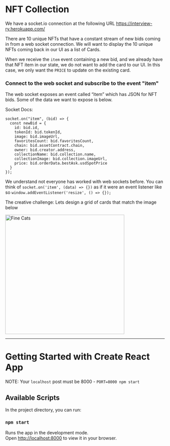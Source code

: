 # NFT Collection

We have a socket.io connection at the following URL
https://interview-ry.herokuapp.com/

There are 10 unique NFTs that have a constant stream of new bids coming in from
a web socket connection. We will want to display the 10 unique NFTs coming back
in our UI as a list of Cards.

When we receive the `item` event containing a new bid, and we already have that NFT item in our state, we do not want to add the
card to our UI. In this case, we only want the `PRICE` to update on the existing card.

### Connect to the web socket and subscribe to the event "item"

The web socket exposes an event called “item” which has JSON for NFT bids. Some
of the data we want to expose is below.

Socket Docs:

```
socket.on("item", (bid) => {
  const newBid = {
    id: bid.id,
    tokenId: bid.tokenId,
    image: bid.imageUrl,
    favoritesCount: bid.favoritesCount,
    chain: bid.assetContract.chain,
    owner: bid.creator.address,
    collectionName: bid.collection.name,
    collectionImage: bid.collection.imageUrl,
    price: bid.orderData.bestAsk.usdSpotPrice
  }
});
```

We understand not everyone has worked with web sockets before. You can think of
`socket.on('item', (data) => {})` as if it were an event listener like so
`window.addEventListener('resize', () => {});`


The creative challenge: Lets design a grid of cards that match the image below

<img width="376" alt="Fine Cats" src="https://user-images.githubusercontent.com/1517775/173403240-384c3d06-7878-4c04-a1da-5af2041228be.png">


---



# Getting Started with Create React App

NOTE: Your `localhost` post must be 8000 - `PORT=8000 npm start`

## Available Scripts

In the project directory, you can run:

### `npm start`

Runs the app in the development mode.\
Open [http://localhost:8000](http://localhost:8000) to view it in your browser.
